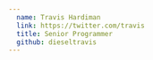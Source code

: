 ```yaml
---
  name: Travis Hardiman
  link: https://twitter.com/travis
  title: Senior Programmer
  github: dieseltravis
---
```

